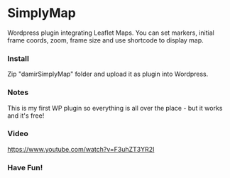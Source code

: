 # SimplyMap

Wordpress plugin integrating Leaflet Maps. You can set markers, initial frame coords, zoom, frame size and
use shortcode to display map. 

### Install 
Zip "damirSimplyMap" folder and upload it as plugin into Wordpress.

### Notes
This is my first WP plugin so everything is all over the place - but it works and it's free!

### Video
https://www.youtube.com/watch?v=F3uhZT3YR2I

### Have Fun!

